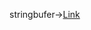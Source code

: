 stringbufer->[Link](https://github.com/AnvethaHM4/Java-Programs/blob/main/3b_StringBuffer%20and%20StringBuilder/3b1.png)


